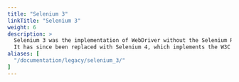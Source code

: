 ```yaml
---
title: "Selenium 3"
linkTitle: "Selenium 3"
weight: 6
description: >
  Selenium 3 was the implementation of WebDriver without the Selenium RC Code.
  It has since been replaced with Selenium 4, which implements the W3C WebDriver specification.
aliases: [
  "/documentation/legacy/selenium_3/"
]
---
```

